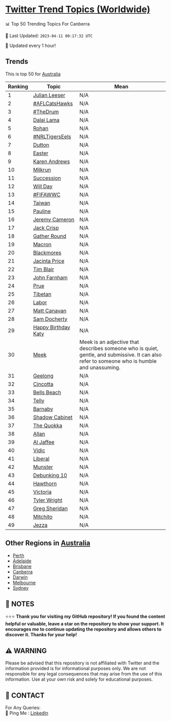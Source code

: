 [Twitter Trend Topics (Worldwide)](https://github.com/ErcinDedeoglu/Twitter-Trend-Topics)
==========


📊 Top 50 Trending Topics For Canberra

📆 Last Updated: `2023-04-11 09:17:32 UTC`

🔧 Updated every 1 hour!


## Trends

This is top 50 for [Australia](</Australia>)

| Ranking | Topic | Mean |
| ------- | ------------ | ------------ |
| 1 | [Julian Leeser](http://twitter.com/search?q=Julian+Leeser) | N/A |
| 2 | [#AFLCatsHawks](http://twitter.com/search?q=%23AFLCatsHawks) | N/A |
| 3 | [#TheDrum](http://twitter.com/search?q=%23TheDrum) | N/A |
| 4 | [Dalai Lama](http://twitter.com/search?q=Dalai+Lama) | N/A |
| 5 | [Rohan](http://twitter.com/search?q=Rohan) | N/A |
| 6 | [#NRLTigersEels](http://twitter.com/search?q=%23NRLTigersEels) | N/A |
| 7 | [Dutton](http://twitter.com/search?q=Dutton) | N/A |
| 8 | [Easter](http://twitter.com/search?q=Easter) | N/A |
| 9 | [Karen Andrews](http://twitter.com/search?q=Karen+Andrews) | N/A |
| 10 | [Milkrun](http://twitter.com/search?q=Milkrun) | N/A |
| 11 | [Succession](http://twitter.com/search?q=Succession) | N/A |
| 12 | [Will Day](http://twitter.com/search?q=Will+Day) | N/A |
| 13 | [#FIFAWWC](http://twitter.com/search?q=%23FIFAWWC) | N/A |
| 14 | [Taiwan](http://twitter.com/search?q=Taiwan) | N/A |
| 15 | [Pauline](http://twitter.com/search?q=Pauline) | N/A |
| 16 | [Jeremy Cameron](http://twitter.com/search?q=Jeremy+Cameron) | N/A |
| 17 | [Jack Crisp](http://twitter.com/search?q=Jack+Crisp) | N/A |
| 18 | [Gather Round](http://twitter.com/search?q=Gather+Round) | N/A |
| 19 | [Macron](http://twitter.com/search?q=Macron) | N/A |
| 20 | [Blackmores](http://twitter.com/search?q=Blackmores) | N/A |
| 21 | [Jacinta Price](http://twitter.com/search?q=Jacinta+Price) | N/A |
| 22 | [Tim Blair](http://twitter.com/search?q=Tim+Blair) | N/A |
| 23 | [John Farnham](http://twitter.com/search?q=John+Farnham) | N/A |
| 24 | [Prue](http://twitter.com/search?q=Prue) | N/A |
| 25 | [Tibetan](http://twitter.com/search?q=Tibetan) | N/A |
| 26 | [Labor](http://twitter.com/search?q=Labor) | N/A |
| 27 | [Matt Canavan](http://twitter.com/search?q=Matt+Canavan) | N/A |
| 28 | [Sam Docherty](http://twitter.com/search?q=Sam+Docherty) | N/A |
| 29 | [Happy Birthday Katy](http://twitter.com/search?q=Happy+Birthday+Katy) | N/A |
| 30 | [Meek](http://twitter.com/search?q=Meek) | Meek is an adjective that describes someone who is quiet, gentle, and submissive. It can also refer to someone who is humble and unassuming. |
| 31 | [Geelong](http://twitter.com/search?q=Geelong) | N/A |
| 32 | [Cincotta](http://twitter.com/search?q=Cincotta) | N/A |
| 33 | [Bells Beach](http://twitter.com/search?q=Bells+Beach) | N/A |
| 34 | [Telly](http://twitter.com/search?q=Telly) | N/A |
| 35 | [Barnaby](http://twitter.com/search?q=Barnaby) | N/A |
| 36 | [Shadow Cabinet](http://twitter.com/search?q=Shadow+Cabinet) | N/A |
| 37 | [The Quokka](http://twitter.com/search?q=The+Quokka) | N/A |
| 38 | [Allan](http://twitter.com/search?q=Allan) | N/A |
| 39 | [Al Jaffee](http://twitter.com/search?q=Al+Jaffee) | N/A |
| 40 | [Vidic](http://twitter.com/search?q=Vidic) | N/A |
| 41 | [Liberal](http://twitter.com/search?q=Liberal) | N/A |
| 42 | [Munster](http://twitter.com/search?q=Munster) | N/A |
| 43 | [Debunking 10](http://twitter.com/search?q=Debunking+10) | N/A |
| 44 | [Hawthorn](http://twitter.com/search?q=Hawthorn) | N/A |
| 45 | [Victoria](http://twitter.com/search?q=Victoria) | N/A |
| 46 | [Tyler Wright](http://twitter.com/search?q=Tyler+Wright) | N/A |
| 47 | [Greg Sheridan](http://twitter.com/search?q=Greg+Sheridan) | N/A |
| 48 | [Mitchito](http://twitter.com/search?q=Mitchito) | N/A |
| 49 | [Jezza](http://twitter.com/search?q=Jezza) | N/A |



## Other Regions in [Australia](</Australia>)

* [Perth](</Australia/Perth.md>)
* [Adelaide](</Australia/Adelaide.md>)
* [Brisbane](</Australia/Brisbane.md>)
* [Canberra](</Australia/Canberra.md>)
* [Darwin](</Australia/Darwin.md>)
* [Melbourne](</Australia/Melbourne.md>)
* [Sydney](</Australia/Sydney.md>)



## 📝 NOTES

⭐⭐⭐ **Thank you for visiting my GitHub repository! If you found the content helpful or valuable, leave a star on the repository to show your support. It encourages me to continue updating the repository and allows others to discover it. Thanks for your help!**


## ⚠️ WARNING

Please be advised that this repository is not affiliated with Twitter and the information provided is for informational purposes only. We are not responsible for any legal consequences that may arise from the use of this information. Use at your own risk and solely for educational purposes.


## 📨 CONTACT

 For Any Queries:  
            🏓 Ping Me : [LinkedIn](https://www.linkedin.com/in/ercindedeoglu/)
